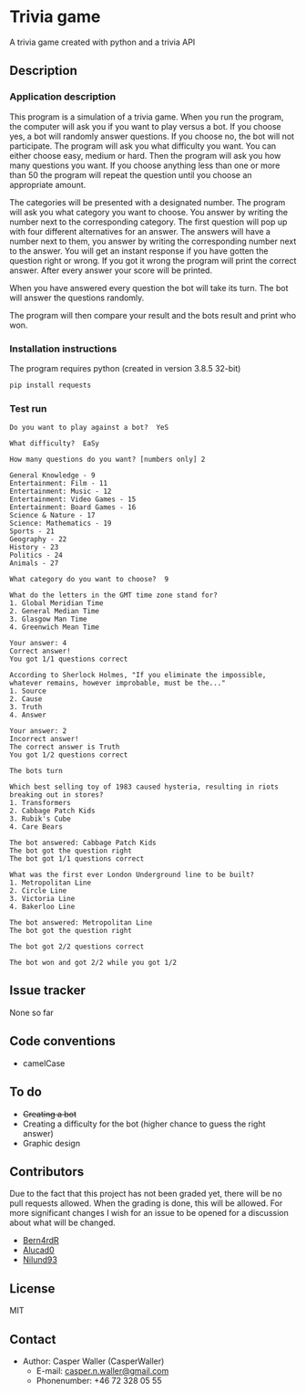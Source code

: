 # Trivia game

A trivia game created with python and a trivia API

## Description

### Application description

This program is a simulation of a trivia game. When you run the program, the computer will ask you if you want to play versus a bot. If you choose yes, a bot will randomly answer questions. If you choose no, the bot will not participate. The program will ask you what difficulty you want. You can either choose easy, medium or hard. Then the program will ask you how many questions you want. If you choose anything less than one or more than 50 the program will repeat the question until you choose an appropriate amount.

The categories will be presented with a designated number. The program will ask you what category you want to choose. You answer by writing the number next to the corresponding category. The first question will pop up with four different alternatives for an answer. The answers will have a number next to them, you answer by writing the corresponding number next to the answer. You will get an instant response if you have gotten the question right or wrong. If you got it wrong the program will print the correct answer. After every answer your score will be printed. 

When you have answered every question the bot will take its turn. The bot will answer the questions randomly.

The program will then compare your result and the bots result and print who won.

### Installation instructions

The program requires python (created in version 3.8.5 32-bit)

```bash
pip install requests
```

### Test run

```
Do you want to play against a bot?  YeS

What difficulty?  EaSy

How many questions do you want? [numbers only] 2

General Knowledge - 9
Entertainment: Film - 11
Entertainment: Music - 12
Entertainment: Video Games - 15
Entertainment: Board Games - 16
Science & Nature - 17
Science: Mathematics - 19
Sports - 21
Geography - 22
History - 23
Politics - 24
Animals - 27

What category do you want to choose?  9

What do the letters in the GMT time zone stand for?
1. Global Meridian Time
2. General Median Time
3. Glasgow Man Time
4. Greenwich Mean Time

Your answer: 4
Correct answer!
You got 1/1 questions correct

According to Sherlock Holmes, "If you eliminate the impossible, whatever remains, however improbable, must be the..."
1. Source
2. Cause
3. Truth
4. Answer

Your answer: 2
Incorrect answer!
The correct answer is Truth
You got 1/2 questions correct

The bots turn

Which best selling toy of 1983 caused hysteria, resulting in riots breaking out in stores?
1. Transformers
2. Cabbage Patch Kids
3. Rubik's Cube
4. Care Bears

The bot answered: Cabbage Patch Kids
The bot got the question right
The bot got 1/1 questions correct

What was the first ever London Underground line to be built?
1. Metropolitan Line
2. Circle Line
3. Victoria Line
4. Bakerloo Line

The bot answered: Metropolitan Line
The bot got the question right

The bot got 2/2 questions correct

The bot won and got 2/2 while you got 1/2

```

## Issue tracker

None so far

## Code conventions

- camelCase

## To do

- ~~Creating a bot~~
- Creating a difficulty for the bot (higher chance to guess the right answer)
- Graphic design

## Contributors

Due to the fact that this project has not been graded yet, there will be no pull requests allowed. When the grading is done, this will be allowed. For more significant changes I wish for an issue to be opened for a discussion about what will be changed.

- [Bern4rdR](https://github.com/Bern4rdR)
- [Alucad0](https://github.com/Alucad0)
- [Nilund93](https://github.com/Nilund93)

## License

MIT

## Contact
- Author: Casper Waller (CasperWaller)
  - E-mail: casper.n.waller@gmail.com
  - Phonenumber: +46 72 328 05 55
